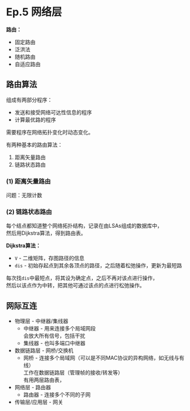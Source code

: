 # Ep.5 网络层

**路由：**

* 固定路由
* 泛洪法
* 随机路由
* 自适应路由

## 路由算法

组成有两部分程序：

* 发送和接受网络可达性信息的程序
* 计算最优路的程序

需要程序在网络拓扑变化时动态变化。

有两种基本的路由算法：

1. 距离矢量路由
2. 链路状态路由

### (1) 距离矢量路由

问题：无限计数

### (2) 链路状态路由

每个结点都知道整个网络拓扑结构，记录在由LSAs组成的数据库中，  
然后用Dijkstra算法，得到路由表。

**Dijkstra算法：**

* `V` - 二维矩阵，存图路径的信息
* `dis` - 初始存起点到其余各顶点的路径，之后随着松弛操作，更新为最短路
  
每次找`dis`中最短点，将其设为确定点，之后不再对该点进行操作，  
然后以该点作为中转，把其他可通过该点的点进行松弛操作。

## 网际互连

* 物理层 - 中继器/集线器
  * 中继器 - 用来连接多个局域网段  
    会放大所有信号，包括干扰
  * 集线器 - 也叫多端口中继器
* 数据链路层 - 网桥/交换机
  * 网桥 - 连接多个局域网（可以是不同MAC协议的异构网络，如无线与有线）  
    工作在数据链路层（管理帧的接收/转发等）  
    有用两层路由表，
* 网络层 - 路由器
  * 路由器 - 连接多个不同的子网
* 传输层/应用层 - 网关